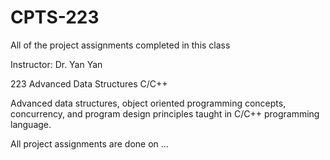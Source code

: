 # CPTS-223
All of the project assignments completed in this class  

Instructor: Dr. Yan Yan

223 Advanced Data Structures C/C++

Advanced data structures, object oriented programming concepts, concurrency, and program design principles taught in C/C++ programming language.

All project assignments are done on ...
